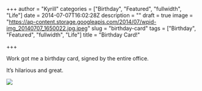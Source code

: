 +++
author = "Kyrill"
categories = ["Birthday", "Featured", "fullwidth", "Life"]
date = 2014-07-07T16:02:28Z
description = ""
draft = true
image = "https://ap-content.storage.googleapis.com/2014/07/wpid-img_20140707_1650022.jpg.jpeg"
slug = "birthday-card"
tags = ["Birthday", "Featured", "fullwidth", "Life"]
title = "Birthday Card!"

+++


Work got me a birthday card, signed by the entire office.

It’s hilarious and great.

![](https://ap-content.storage.googleapis.com/2014/07/wpid-img_20140707_1650022.jpg-620x1011.jpeg)


